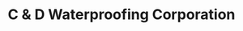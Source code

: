---
title: "C & D Waterproofing Corporation"
url: /bloomsburg/c-and-d-waterproofing-corporation/
shop: trade
---